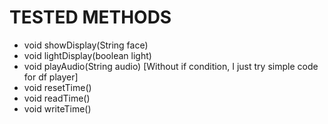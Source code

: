 # TESTED METHODS
* void showDisplay(String face)
* void lightDisplay(boolean light)
* void playAudio(String audio) [Without if condition, I just try simple code for df player]
* void resetTime()
* void readTime()
* void writeTime()
